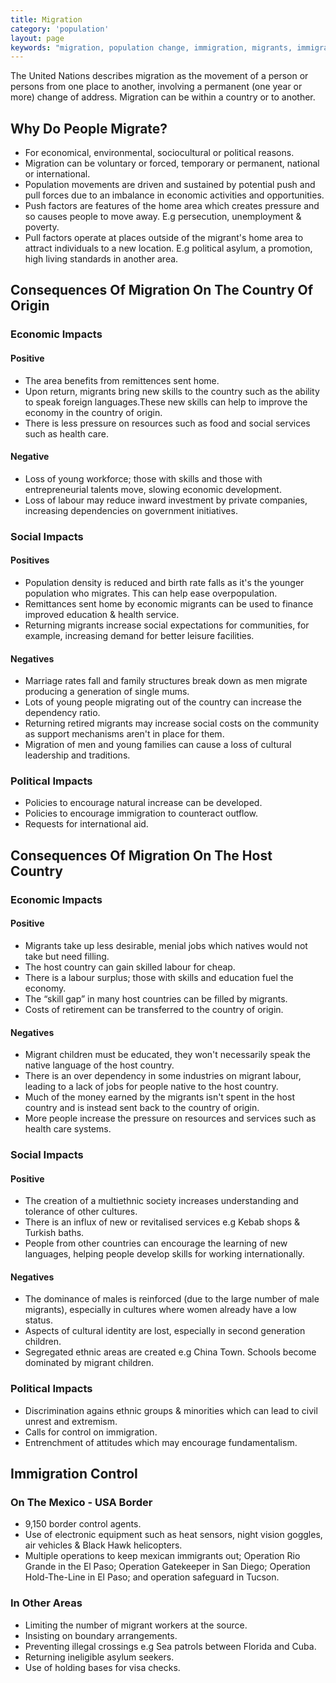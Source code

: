 ```yaml
---
title: Migration
category: 'population'
layout: page
keywords: "migration, population change, immigration, migrants, immigrants, unemployment, country of origin, host country, destination country, impacts of migration, consequences of migration"
---
```


The United Nations describes migration as the movement of a person or persons from one place to another, involving a permanent (one year or more) change of address. Migration can be within a country or to another. 

## Why Do People Migrate? 

- For economical, environmental, sociocultural or political reasons. 
- Migration can be voluntary or forced, temporary or permanent, national or international. 
- Population movements are driven and sustained by potential push and pull forces due to an imbalance in economic activities and opportunities. 
- Push factors are features of the home area which creates pressure and so causes people to move away. E.g persecution, unemployment & poverty.
- Pull factors operate at places outside of the migrant's home area to attract individuals to a new location. E.g political asylum, a promotion, high living standards in another area.

## Consequences Of Migration On The Country Of Origin

### Economic Impacts 

#### Positive

- The area benefits from remittences sent home. 
- Upon return, migrants bring new skills to the country such as the ability to speak foreign languages.These new skills can help to improve the economy in the country of origin. 
- There is less pressure on resources such as food and social services such as health care. 

#### Negative

- Loss of young workforce; those with skills and those with entrepreneurial talents move, slowing economic development. 
- Loss of labour may reduce inward investment by private companies, increasing dependencies on government initiatives. 

### Social Impacts

#### Positives

- Population density is reduced and birth rate falls as it's the younger population who migrates. This can help ease overpopulation. 
- Remittances sent home by economic migrants can be used to finance improved education & health service. 
- Returning migrants increase social expectations for communities, for example, increasing demand for better leisure facilities. 

#### Negatives

- Marriage rates fall and family structures break down as men migrate producing a generation of single mums. 
- Lots of young people migrating out of the country can increase the dependency ratio. 
- Returning retired migrants may increase social costs on the community as support mechanisms aren't in place for them. 
- Migration of men and young families can cause a loss of cultural leadership and traditions. 

### Political Impacts

- Policies to encourage natural increase can be developed. 
- Policies to encourage immigration to counteract outflow. 
- Requests for international aid. 

## Consequences Of Migration On The Host Country

### Economic Impacts

#### Positive

- Migrants take up less desirable, menial jobs which natives would not take but need filling. 
- The host country can gain skilled labour for cheap. 
- There is a labour surplus; those with skills and education fuel the economy. 
- The “skill gap” in many host countries can be filled by migrants. 
- Costs of retirement can be transferred to the country of origin. 

#### Negatives

- Migrant children must be educated, they won't necessarily speak the native language of the host country. 
- There is an over dependency in some industries on migrant labour, leading to a lack of jobs for people native to the host country. 
- Much of the money earned by the migrants isn't spent in the host country and is instead sent back to the country of origin. 
- More people increase the pressure on resources  and services such as health care systems. 

### Social Impacts

#### Positive 

- The creation of a multiethnic society increases understanding and tolerance of other cultures. 
- There is an influx of new or revitalised services e.g Kebab shops & Turkish baths. 
- People from other countries can encourage the learning of new languages, helping people develop skills for working internationally. 

#### Negatives

- The dominance of males is reinforced (due to the large number of male migrants), especially in cultures where women already have a low status. 
- Aspects of cultural identity are lost, especially in second generation children. 
- Segregated ethnic areas are created e.g China Town. Schools become dominated by migrant children. 

### Political Impacts

- Discrimination agains ethnic groups & minorities which can lead to civil unrest and extremism. 
- Calls for control on immigration. 
- Entrenchment of attitudes which may encourage fundamentalism. 

## Immigration Control

### On The Mexico - USA Border

- 9,150 border control agents. 
- Use of electronic equipment such as heat sensors, night vision goggles, air vehicles & Black Hawk helicopters. 
- Multiple operations to keep mexican immigrants out; Operation Rio Grande in the El Paso; Operation Gatekeeper in San Diego; Operation Hold-The-Line in El Paso; and operation safeguard in Tucson. 

### In Other Areas

- Limiting the number of migrant workers at the source.
- Insisting on boundary arrangements. 
- Preventing illegal crossings e.g Sea patrols between Florida and Cuba. 
- Returning ineligible asylum seekers. 
- Use of holding bases for visa checks. 